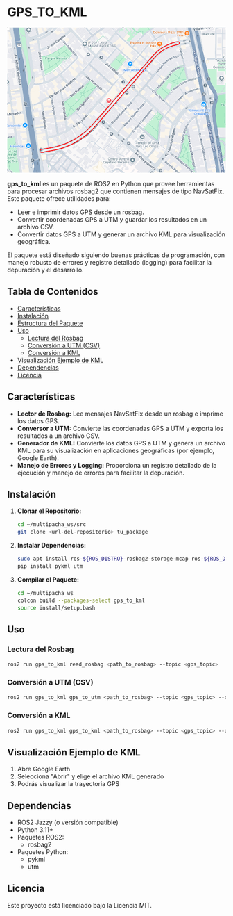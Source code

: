 # GPS_TO_KML

![KML Visualization](media/img/kml2.png)

**gps_to_kml** es un paquete de ROS2 en Python que provee herramientas para procesar archivos rosbag2 que contienen mensajes de tipo NavSatFix. Este paquete ofrece utilidades para:

- Leer e imprimir datos GPS desde un rosbag.
- Convertir coordenadas GPS a UTM y guardar los resultados en un archivo CSV.
- Convertir datos GPS a UTM y generar un archivo KML para visualización geográfica.

El paquete está diseñado siguiendo buenas prácticas de programación, con manejo robusto de errores y registro detallado (logging) para facilitar la depuración y el desarrollo.

## Tabla de Contenidos

- [Características](#características)
- [Instalación](#instalación)
- [Estructura del Paquete](#estructura-del-paquete)
- [Uso](#uso)
  - [Lectura del Rosbag](#lectura-del-rosbag)
  - [Conversión a UTM (CSV)](#conversión-a-utm-csv)
  - [Conversión a KML](#conversión-a-kml)
- [Visualización Ejemplo de KML](#visualización-ejemplo-de-kml)
- [Dependencias](#dependencias)
- [Licencia](#licencia)

## Características

- **Lector de Rosbag:** Lee mensajes NavSatFix desde un rosbag e imprime los datos GPS.
- **Conversor a UTM:** Convierte las coordenadas GPS a UTM y exporta los resultados a un archivo CSV.
- **Generador de KML:** Convierte los datos GPS a UTM y genera un archivo KML para su visualización en aplicaciones geográficas (por ejemplo, Google Earth).
- **Manejo de Errores y Logging:** Proporciona un registro detallado de la ejecución y manejo de errores para facilitar la depuración.

## Instalación

1. **Clonar el Repositorio:**

   ```bash
   cd ~/multipacha_ws/src
   git clone <url-del-repositorio> tu_package
   ```

2. **Instalar Dependencias:**

   ```bash
   sudo apt install ros-${ROS_DISTRO}-rosbag2-storage-mcap ros-${ROS_DISTRO}-rosbag2
   pip install pykml utm
   ```

3. **Compilar el Paquete:**

   ```bash
   cd ~/multipacha_ws
   colcon build --packages-select gps_to_kml
   source install/setup.bash
   ```

## Uso

### Lectura del Rosbag

```bash
ros2 run gps_to_kml read_rosbag <path_to_rosbag> --topic <gps_topic>
```

### Conversión a UTM (CSV)

```bash
ros2 run gps_to_kml gps_to_utm <path_to_rosbag> --topic <gps_topic> --output <output.csv>
```

### Conversión a KML

```bash
ros2 run gps_to_kml gps_to_kml <path_to_rosbag> --topic <gps_topic> --output <output.kml>
```

## Visualización Ejemplo de KML

1. Abre Google Earth
2. Selecciona "Abrir" y elige el archivo KML generado
3. Podrás visualizar la trayectoria GPS

## Dependencias

- ROS2 Jazzy (o versión compatible)
- Python 3.11+
- Paquetes ROS2:
  - rosbag2
- Paquetes Python:
  - pykml
  - utm

## Licencia

Este proyecto está licenciado bajo la Licencia MIT.
